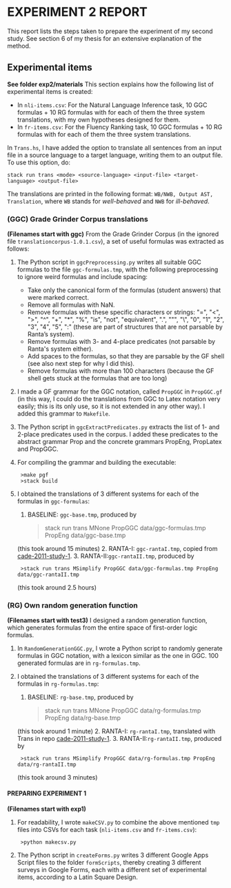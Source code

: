 # EXPERIMENT 2 REPORT

This report lists the steps taken to prepare the experiment of my second study. See section 6 of my thesis for an extensive explanation of the method.

## Experimental items
**See folder exp2/materials**
This section explains how the following list of experimental items is created:
- In `nli-items.csv`: For the Natural Language Inference task, 10 GGC formulas + 10 RG formulas with for each of them the three system translations, with my own hypotheses designed for them.
- In `fr-items.csv`: For the Fluency Ranking task, 10 GGC formulas + 10 RG formulas  with for each of them the three system translations.

In `Trans.hs`, I have added the option to translate all sentences from an input file in a source language to a target language, writing them to an output file. To use this option, do:

    stack run trans <mode> <source-language> <input-file> <target-language> <output-file>

The translations are printed in the following format: `WB/NWB, Output AST, Translation`, where `WB` stands for *well-behaved* and `NWB` for *ill-behaved*.

### (GGC) Grade Grinder Corpus translations
**(Filenames start with ggc)**
From the Grade Grinder Corpus (in the ignored file `translationcorpus-1.0.1.csv`), a set of useful formulas was extracted as follows:

1. The Python script in `ggcPreprocessing.py` writes all suitable GGC formulas to the file `ggc-formulas.tmp`, with the following preprocessing to ignore weird formulas and include spacing:
	- Take only the canonical form of the formulas (student answers) that were marked correct.
	- Remove all formulas with NaN.
	- Remove formulas with these specific characters or strings: "=", "<", ">", "^", "+", "*", "%", "is", "not", "equivalent", ".", "\"", "\\", "0", "1", "2", "3", "4", "5", ":" (these are part of structures that are not parsable by Ranta’s system).
	- Remove formulas with 3- and 4-place predicates (not parsable by Ranta's system either).
	- Add spaces to the formulas, so that they are parsable by the GF shell (see also next step for why I did this).
	- Remove formulas with more than 100 characters (because the GF shell gets stuck at the formulas that are too long)

2. I made a GF grammar for the GGC notation, called `PropGGC` in `PropGGC.gf` (in this way, I could do the translations from GGC to Latex notation very easily; this is its only use, so it is not extended in any other way). I added this grammar to `Makefile`.
3. The Python script in `ggcExtractPredicates.py` extracts the list of 1- and 2-place predicates used in the corpus. I added these predicates to the abstract grammar Prop and the concrete grammars PropEng, PropLatex and PropGGC.
4. For compiling the grammar and building the executable:

        >make pgf
		>stack build
5. I obtained the translations of 3 different systems for each of the formulas in `ggc-formulas`:
    1. BASELINE: `ggc-base.tmp`, produced by
    
         >stack run trans MNone PropGGC data/ggc-formulas.tmp PropEng data/ggc-base.tmp
    
    (this took around 15 minutes)
    2. RANTA-I: `ggc-rantaI.tmp`, copied from [cade-2011-study-1](https://github.com/ElzevanderWerf/cade-2011-study-1/blob/master/out/ggc-eng.tmp).
    3. RANTA-II:`ggc-rantaII.tmp`, produced by
            
        >stack run trans MSimplify PropGGC data/ggc-formulas.tmp PropEng data/ggc-rantaII.tmp
	
	(this took around 2.5 hours)


### (RG) Own random generation function
**(Filenames start with test3)**
I designed a random generation function, which generates formulas from the entire space of first-order logic formulas.

1. In `RandomGenerationGGC.py`, I wrote a Python script to randomly generate formulas in GGC notation, with a lexicon similar as the one in GGC. 100 generated formulas are in `rg-formulas.tmp`.

5. I obtained the translations of 3 different systems for each of the formulas in `rg-formulas.tmp`:
    1. BASELINE: `rg-base.tmp`, produced by
    
         >stack run trans MNone PropGGC data/rg-formulas.tmp PropEng data/rg-base.tmp
    
    (this took around 1 minute)
    2. RANTA-I: `rg-rantaI.tmp`, translated with Trans in repo [cade-2011-study-1](https://github.com/ElzevanderWerf/cade-2011-study-1/blob/master/out/test3Eng.tmp).
    3. RANTA-II:`rg-rantaII.tmp`, produced by
            
        >stack run trans MSimplify PropGGC data/rg-formulas.tmp PropEng data/rg-rantaII.tmp
	
	(this took around 3 minutes)

		
#### PREPARING EXPERIMENT 1
**(Filenames start with exp1)**
1. For readability, I wrote `makeCSV.py` to combine the above mentioned `tmp` files into CSVs for each task (`nli-items.csv` and `fr-items.csv`):

		>python makecsv.py   
2. The Python script in `createForms.py` writes 3 different Google Apps Script files to the folder `formScripts`, thereby creating 3 different surveys in Google Forms, each with a different set of experimental items, according to a Latin Square Design.
